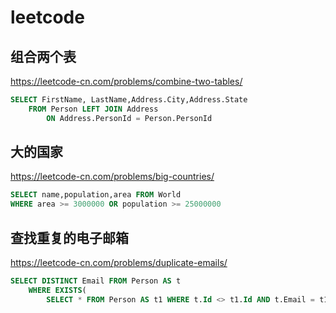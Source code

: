 # leetcode

## 组合两个表

<https://leetcode-cn.com/problems/combine-two-tables/>

```sql
SELECT FirstName, LastName,Address.City,Address.State
    FROM Person LEFT JOIN Address
        ON Address.PersonId = Person.PersonId
```

## 大的国家

<https://leetcode-cn.com/problems/big-countries/>

```sql
SELECT name,population,area FROM World
WHERE area >= 3000000 OR population >= 25000000
```

## 查找重复的电子邮箱

<https://leetcode-cn.com/problems/duplicate-emails/>

```sql
SELECT DISTINCT Email FROM Person AS t
    WHERE EXISTS(
        SELECT * FROM Person AS t1 WHERE t.Id <> t1.Id AND t.Email = t1.Email)
```